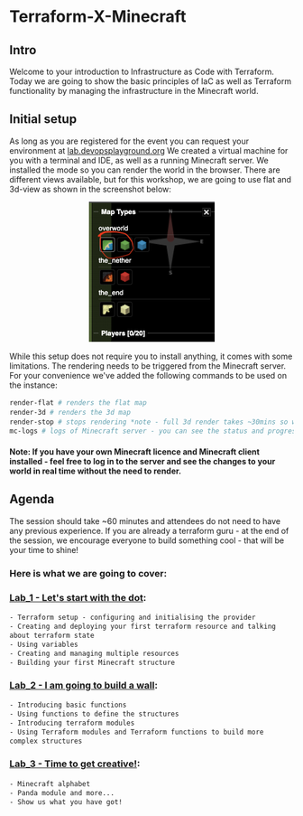 # Terraform-X-Minecraft
## Intro

Welcome to your introduction to Infrastructure as Code with Terraform. Today we are going to show the basic principles of IaC as well as Terraform functionality by managing the infrastructure in the Minecraft world. 

## Initial setup

As long as you are registered for the event you can request your environment at [lab.devopsplayground.org](https://lab.devopsplayground.org/)
We created a virtual machine for you with a terminal and IDE, as well as a running Minecraft server. We installed the mode so you can render the world in the browser. There are different views available, but for this workshop, we are going to use flat and 3d-view as shown in the screenshot below:

<p align="center">
  <img src="./lab_1/images/mc-map.png" />
</p>

While this setup does not require you to install anything, it comes with some limitations. The rendering needs to be triggered from the Minecraft server. For your convenience we've added the following commands to be used on the instance:

```bash
render-flat # renders the flat map
render-3d # renders the 3d map
render-stop # stops rendering *note - full 3d render takes ~30mins so we advise you to build any 3d structure near the spawn point (152,64,152), rendering is executed in the radius of the spawn so you should see the results in a few minutes if you build there
mc-logs # logs of Minecraft server - you can see the status and progress of your rendering, as well as any calls terraform, makes to the server
```
#### <b>Note:</b> If you have your own Minecraft licence and Minecraft client installed - feel free to log in to the server and see the changes to your world in real time without the need to render.

## Agenda
The session should take ~60 minutes and attendees do not need to have any previous experience. If you are already a terraform guru - at the end of the session, we encourage everyone to build something cool - that will be your time to shine!

### <b>Here is what we are going to cover:</b>

### [Lab_1 - Let's start with the dot](./lab_1/README.md): 

    - Terraform setup - configuring and initialising the provider
    - Creating and deploying your first terraform resource and talking about terraform state
    - Using variables
    - Creating and managing multiple resources
    - Building your first Minecraft structure
    
### [Lab_2 - I am going to build a wall](./lab_2/README.md):

    - Introducing basic functions
    - Using functions to define the structures
    - Introducing terraform modules
    - Using Terraform modules and Terraform functions to build more complex structures 

### [Lab_3 -  Time to get creative!](./lab_3/README.md):

    - Minecraft alphabet 
    - Panda module and more...
    - Show us what you have got!
